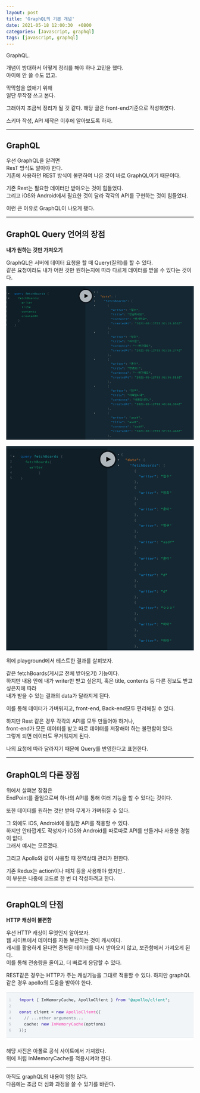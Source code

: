 ```yaml
---
layout: post
title: 'GraphQL의 기본 개념'
date: 2021-05-18 12:00:30  +0800
categories: [Javascript, graphql]
tags: [javascript, graphql]
---
```


GraphQL.

개념이 방대하서 어떻게 정리를 해야 하나 고민을 했다.  
아이에 안 쓸 수도 없고.

막막함을 없애기 위해  
일단 무작정 쓰고 본다.

그래야지 조금씩 정리가 될 것 같다.
해당 글은 front-end기준으로 작성하였다.

스키마 작성, API 제작은 이후에 알아보도록 하자.

---

## **GraphQL**

우선 GraphQL을 알려면  
ResT 방식도 알아야 한다.  
기존에 사용하던 REST 방식이 불편하여 나온 것이 바로 GraphQL이기 때문이다.

기존 Rest는 필요한 데이터만 받아오는 것이 힘들었다.  
그리고 iOS와 Android에서 필요한 것이 달라 각각의 API를 구현하는 것이 힘들었다.

이런 큰 이유로 GraphQL이 나오게 됐다.

---

## **GraphQL Query 언어의 장점**

**내가 원하는 것만 가져오기**

GraphQL은 서버에 데이터 요청을 할 때 Query(질의)를 할 수 있다.  
같은 요청이라도 내가 어떤 것만 원하는지에 따라 다르게 데이터를 받을 수 있다는 것이다.

![image](/assets/img/sample/graphql2-1.png)

![image](/assets/img/sample/graphql2-2.png)

위에 playground에서 테스트한 결과를 살펴보자.

같은 fetchBoards(게시글 전체 받아오기) 기능이다.  
하지만 내용 안에 내가 writer만 받고 싶은지, 혹은 title, contents 등 다른 정보도 받고 싶은지에 따라  
내가 받을 수 있는 결과의 data가 달라지게 된다.

이를 통해 데이터가 가벼워지고, front-end, Back-end모두 편리해질 수 있다.

하지만 Rest 같은 경우 각각의 API를 모두 만들어야 하거나,  
front-end가 모든 데이터를 받고 따로 데이터를 저장해야 하는 불편함이 있다.  
그렇게 되면 데이터도 무거워지게 된다.

나의 요청에 따라 달라지기 때문에 Query를 반영한다고 표현한다.

---

## **GraphQL의 다른 장점**

위에서 살펴본 장점은  
EndPoint를 줄임으로써 하나의 API를 통해 여러 기능을 할 수 있다는 것이다.

또한 데이터를 원하는 것만 받아 무게가 가벼워질 수 있다.

그 외에도 iOS, Android에 동일한 API를 적용할 수 있다.  
하지만 안타깝게도 작성자가 iOS와 Android를 따로따로 API를 만들거나 사용한 경험이 없다.  
그래서 예시는 모르겠다.

그리고 Apollo와 같이 사용할 때 전역상태 관리가 편한다.

기존 Redux는 action이나 패치 등을 사용해야 했지만..  
이 부분은 나중에 코드로 한 번 더 작성하려고 한다.

---

## **GraphQL의 단점**

**HTTP 캐싱이 불편함**

우선 HTTP 캐싱이 무엇인지 알아보자.  
웹 사이트에서 데이터를 자동 보관하는 것이 캐시이다.  
캐시를 활용하게 된다면 중복된 데이터를 다시 받아오지 않고, 보관함에서 가져오게 된다.  
이를 통해 전송량을 줄이고, 더 빠르게 응답할 수 있다.

REST같은 경우는 HTTP가 주는 캐싱기능을 그대로 적용할 수 있다.
하지만 graphQL 같은 경우 apollo의 도움을 받아야 한다.

![image](/assets/img/sample/graphql2-3.png)

해당 사진은 아폴로 공식 사이트에서 가져왔다.  
위에 처럼 InMemoryCache를 적용시켜야 한다.

---

아직도 graphQL의 내용이 엄청 많다.  
다음에는 조금 더 심화 과정을 쓸 수 있기를 바란다.
